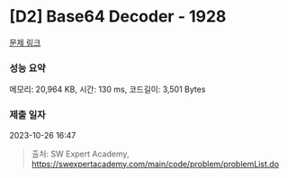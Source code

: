 # [D2] Base64 Decoder - 1928 

[문제 링크](https://swexpertacademy.com/main/code/problem/problemDetail.do?contestProbId=AV5PR4DKAG0DFAUq) 

### 성능 요약

메모리: 20,964 KB, 시간: 130 ms, 코드길이: 3,501 Bytes

### 제출 일자

2023-10-26 16:47



> 출처: SW Expert Academy, https://swexpertacademy.com/main/code/problem/problemList.do